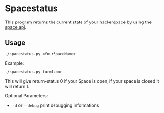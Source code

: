 Spacestatus
===========

This program returns the current state of your hackerspace by using the [space.api](http://spaceapi.net). 

Usage
-----

    ./spacestatus.py <YourSpaceName>

Example:

    ./spacestatus.py turmlabor

This will give return-status 0 if your Space is open, if your space is closed it will return 1.

Optional Parameters:

- `-d` or `--debug` print debugging informations
